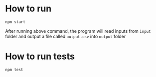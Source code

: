 # How to run

```
npm start
```

After running above command, the program will read inputs from `input` folder and output a file called `output.csv` into `output` folder

# How to run tests

```
npm test
```
